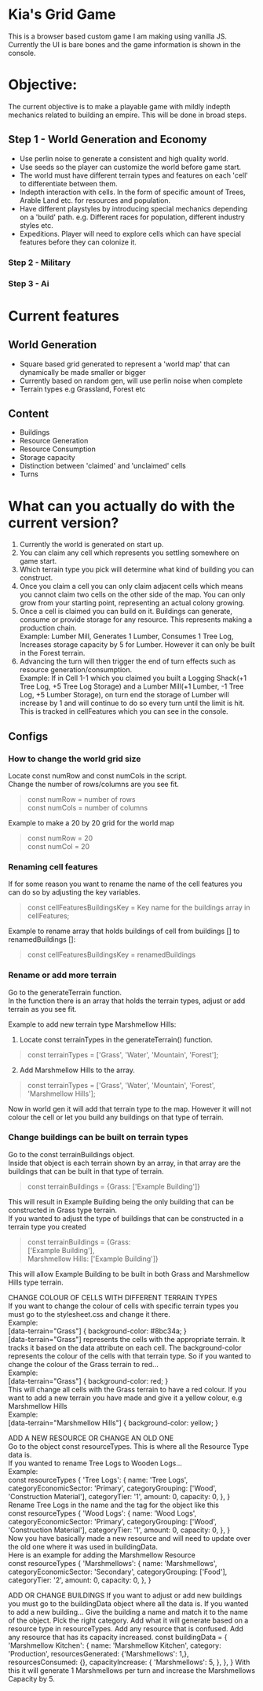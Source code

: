 # Kia's Grid Game 
This is a browser based custom game I am making using vanilla JS. <br>
Currently the UI is bare bones and the game information is shown in the console. <br>

# Objective:
The current objective is to make a playable game with mildly indepth mechanics related to building an empire. This will be done in broad steps. <br>

## Step 1 - World Generation and Economy 
- Use perlin noise to generate a consistent and high quality world. <br>
- Use seeds so the player can customize the world before game start. 
- The world must have different terrain types and features on each 'cell' to differentiate between them. <br>
- Indepth interaction with cells. In the form of specific amount of Trees, Arable Land etc. for resources and  population.<br>
- Have different playstyles by introducing special mechanics depending on a 'build' path. e.g. Different races for population, different industry styles etc.  <br>
- Expeditions. Player will need to explore cells which can have special features before they can colonize it. <br>

### Step 2 - Military <br>
### Step 3 - Ai <br>

# Current features <br>
## World Generation <br>
- Square based grid generated to represent a 'world map' that can dynamically be made smaller or bigger <br>
- Currently based on random gen, will use perlin noise when complete <br>
- Terrain types e.g Grassland, Forest etc <br>

## Content <br>
- Buildings  <br>
- Resource Generation <br>
- Resource Consumption <br>
- Storage capacity <br>
- Distinction between 'claimed' and 'unclaimed' cells <br>
- Turns <br>

# What can you actually do with the current version? <br>
1. Currently the world is generated on start up. <br>
2. You can claim any cell which represents you settling somewhere on game start. <br>
3. Which terrain type you pick will determine what kind of building you can construct. <br>
4. Once you claim a cell you can only claim adjacent cells which means you cannot claim two cells on the other side of the map. You can only grow from your starting point, representing an actual colony growing. <br>
5. Once a cell is claimed you can build on it. Buildings can generate, consume or provide storage for any resource. This represents making a production chain. <br>
Example: Lumber Mill, Generates 1 Lumber, Consumes 1 Tree Log, Increases storage capacity by 5 for Lumber. However it can only be built in the Forest terrain. <br>
6. Advancing the turn will then trigger the end of turn effects such as resource generation/consumption. <br>
Example: If in Cell 1-1 which you claimed you built a Logging Shack(+1 Tree Log, +5 Tree Log Storage) and a Lumber Mill(+1 Lumber, -1 Tree Log, +5 Lumber Storage), on turn end the storage of Lumber will increase by 1 and will continue to do so every turn until the limit is hit. This is tracked in cellFeatures which you can see in the console. <br>

## Configs <br>
### How to change the world grid size <br>
Locate const numRow and const numCols in the script.<br>
Change the number of rows/columns are you see fit.<br>

>const numRow = number of rows <br>
>const numCols = number of columns <br>

Example to make a 20 by 20 grid for the world map<br>

>const numRow = 20 <br>
>const numCol = 20 <br>

### Renaming cell features <br>
If for some reason you want to rename the name of the cell features you can do so by adjusting the key variables. <br>

>const cellFeaturesBuildingsKey = Key name for the buildings array in cellFeatures; <br>

Example to rename array that holds buildings of cell from buildings [] to renamedBuildings []: <br>

>const cellFeaturesBuildingsKey = renamedBuildings <br>

### Rename or add more terrain <br>
Go to the generateTerrain function. <br>
In the function there is an array that holds the terrain types, adjust or add terrain as you see fit. <br>

Example to add new terrain type Marshmellow Hills: <br>
1. Locate const terrainTypes in the generateTerrain() function. <br>

>const terrainTypes = ['Grass', 'Water', 'Mountain', 'Forest']; <br>

2. Add Marshmellow Hills to the array. <br>

>const terrainTypes = ['Grass', 'Water', 'Mountain', 'Forest', 'Marshmellow Hills']; <br>

Now in world gen it will add that terrain type to the map. However it will not colour the cell or let you build any buildings on that type of terrain. <br>

### Change buildings can be built on terrain types <br>
Go to the const terrainBuildings object. <br>
Inside that object is each terrain shown by an array, in that array are the buildings that can be built in that type of terrain. <br>

>const terrainBuildings = {Grass: ['Example Building']} 

This will result in Example Building being the only building that can be constructed in Grass type terrain. <br>
If you wanted to adjust the type of buildings that can be constructed in a terrain type you created<br>

>const terrainBuildings = {Grass:<br>
['Example Building'],<br>
Marshmellow Hills: ['Example Building']} <br>

This will allow Example Building to be built in both Grass and Marshmellow Hills type terrain. <br/>

CHANGE COLOUR OF CELLS WITH DIFFERENT TERRAIN TYPES <br/>
If you want to change the colour of cells with specific terrain types you must go to the stylesheet.css and change it there. <br/>
Example:<br/>
    [data-terrain="Grass"] {
    background-color: #8bc34a; 
    } <br/>
[data-terrain="Grass"] represents the cells with the appropriate terrain. It tracks it based on the data attribute on each cell. The background-color represents the colour of the cells with that terrain type. So if you wanted to change the colour of the Grass terrain to red... <br/>
Example: <br/>
    [data-terrain="Grass"] {
    background-color: red; 
    } <br/>
This will change all cells with the Grass terrain to have a red colour. If you want to add a new terrain you have made and give it a yellow colour, e.g Marshmellow Hills <br/>
Example: <br/>
    [data-terrain="Marshmellow Hills"] {
    background-color: yellow; 
    } <br/>

ADD A NEW RESOURCE OR CHANGE AN OLD ONE <br/>
Go to the object const resourceTypes. This is where all the Resource Type data is.  <br/>
If you wanted to rename Tree Logs to Wooden Logs... <br/>
Example: <br/>
    const resourceTypes {
        'Tree Logs': {
        name: 'Tree Logs',
        categoryEconomicSector: 'Primary',
        categoryGrouping: ['Wood', 'Construction Material'],
        categoryTier: '1',
        amount: 0,
        capacity: 0,
        },
    } <br/>
Rename Tree Logs in the name and the tag for the object like this <br/>
    const resourceTypes {
        'Wood Logs': {
        name: 'Wood Logs',
        categoryEconomicSector: 'Primary',
        categoryGrouping: ['Wood', 'Construction Material'],
        categoryTier: '1',
        amount: 0,
        capacity: 0,
        },
    } <br/>
Now you have basically made a new resource and will need to update over the old one where it was used in buildingData.<br/>
Here is an example for adding the Marshmellow Resource <br/>
     const resourceTypes {
        'Marshmellows': {
        name: 'Marshmellows',
        categoryEconomicSector: 'Secondary',
        categoryGrouping: ['Food'],
        categoryTier: '2',
        amount: 0,
        capacity: 0,
        },
    } <br/>

ADD OR CHANGE BUILDINGS
If you want to adjust or add new buildings you must go to the buildingData object where all the data is.
If you wanted to add a new building...
Give the building a name and match it to the name of the object. Pick the right category. Add what it will generate based on a resource type in resourceTypes. Add any resource that is confused. Add any resource that has its capacity increased.
    const buildingData = {
    'Marshmellow Kitchen': {
        name: 'Marshmellow Kitchen',
        category: 'Production',
        resourcesGenerated: {'Marshmellows': 1,},
        resourcesConsumed: {},
        capacityIncrease: {
        'Marshmellows': 5,
        },
        },
    }
With this it will generate 1 Marshmellows per turn and increase the Marshmellows Capacity by 5.
